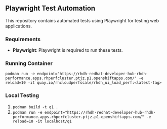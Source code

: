 
## Playwright Test Automation

This repository contains automated tests using Playwright for testing web applications.

### Requirements

- **Playwright**: Playwright is required to run these tests.

### Running Container

`podman run -e endpoint="https://rhdh-redhat-developer-hub-rhdh-performance.apps.rhperfcluster.ptjz.p1.openshiftapps.com/" -e reload=10 -it quay.io/rhcloudperfscale/rhdh_ui_load_perf:<latest-tag>`

### Local Testing
1. `podman build -t q1 .`
2. `podman run -e endpoint="https://rhdh-redhat-developer-hub-rhdh-performance.apps.rhperfcluster.ptjz.p1.openshiftapps.com/" -e reload=10 -it localhost/q1`







